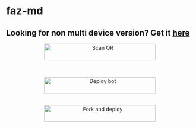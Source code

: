 # faz-md
## Looking for non multi device version? Get it [here](https://github.com/inrlwabot/faz)
<!---## Readme first before using 👇❌
Visit [Heroku status site](https://status.heroku.com) for more details
<br>
-->
<div align="center">
  
<a href="https://raganork-qr.herokuapp.com/"><img align="center" src="https://imgur.com/zgpmiWE.png" alt="Scan QR" height="45" width="300" /></a>
<br>
<div>
<br>
  
<a href="https://faz-api.vercel.app/api/deploy-md" target="blank"><img align="center" src="https://m.imgur.com/1BQoG9t.png" alt="Deploy bot" height="45" width="300" /></a>
  <div>
<br>
<a href="https://github.com/inrlwabot/faz-md-deploy/fork"><img align="center" src="https://imgur.com/6CwVT0i.png" alt="Fork and deploy" height="45" width="300" /></a>
<div>
  <br>
<!--- <a href="inrlwabot" /></a> 
  
<div>
-->
